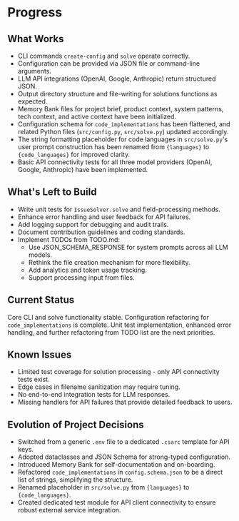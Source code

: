 # Progress

## What Works
- CLI commands `create-config` and `solve` operate correctly.
- Configuration can be provided via JSON file or command-line arguments.
- LLM API integrations (OpenAI, Google, Anthropic) return structured JSON.
- Output directory structure and file-writing for solutions functions as expected.
- Memory Bank files for project brief, product context, system patterns, tech context, and active context have been initialized.
- Configuration schema for `code_implementations` has been flattened, and related Python files (`src/config.py`, `src/solve.py`) updated accordingly.
- The string formatting placeholder for code languages in `src/solve.py`'s user prompt construction has been renamed from `{languages}` to `{code_languages}` for improved clarity.
- Basic API connectivity tests for all three model providers (OpenAI, Google, Anthropic) have been implemented.

## What's Left to Build
- Write unit tests for `IssueSolver.solve` and field-processing methods.
- Enhance error handling and user feedback for API failures.
- Add logging support for debugging and audit trails.
- Document contribution guidelines and coding standards.
- Implement TODOs from TODO.md:
  - Use JSON_SCHEMA_RESPONSE for system prompts across all LLM models.
  - Rethink the file creation mechanism for more flexibility.
  - Add analytics and token usage tracking.
  - Support processing input from files.

## Current Status
Core CLI and solve functionality stable. Configuration refactoring for `code_implementations` is complete. Unit test implementation, enhanced error handling, and further refactoring from TODO list are the next priorities.

## Known Issues
- Limited test coverage for solution processing - only API connectivity tests exist.
- Edge cases in filename sanitization may require tuning.
- No end-to-end integration tests for LLM responses.
- Missing handlers for API failures that provide detailed feedback to users.

## Evolution of Project Decisions
- Switched from a generic `.env` file to a dedicated `.csarc` template for API keys.
- Adopted dataclasses and JSON Schema for strong-typed configuration.
- Introduced Memory Bank for self-documentation and on-boarding.
- Refactored `code_implementations` in `config.schema.json` to be a direct list of strings, simplifying the structure.
- Renamed placeholder in `src/solve.py` from `{languages}` to `{code_languages}`.
- Created dedicated test module for API client connectivity to ensure robust external service integration.

